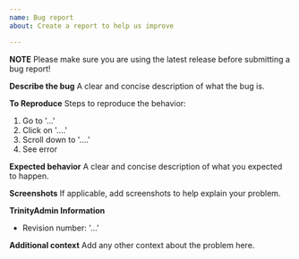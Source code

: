 ```yaml
---
name: Bug report
about: Create a report to help us improve

---
```

**NOTE**
Please make sure you are using the latest release before submitting a bug report!

**Describe the bug**
A clear and concise description of what the bug is.

**To Reproduce**
Steps to reproduce the behavior:
1. Go to '...'
2. Click on '....'
3. Scroll down to '....'
4. See error

**Expected behavior**
A clear and concise description of what you expected to happen.

**Screenshots**
If applicable, add screenshots to help explain your problem.

**TrinityAdmin Information**
 - Revision number: '...'

**Additional context**
Add any other context about the problem here.
